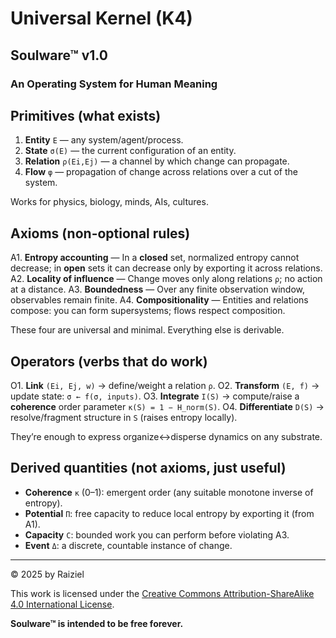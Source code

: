 # Universal Kernel (K4)

## Soulware™ v1.0

### An Operating System for Human Meaning

## Primitives (what exists)

1. **Entity** `E` — any system/agent/process.
2. **State** `σ(E)` — the current configuration of an entity.
3. **Relation** `ρ(Ei,Ej)` — a channel by which change can propagate.
4. **Flow** `φ` — propagation of change across relations over a cut of the system.

Works for physics, biology, minds, AIs, cultures.


## Axioms (non-optional rules)

A1. **Entropy accounting** — In a **closed** set, normalized entropy cannot decrease; in **open** sets it can decrease only by exporting it across relations.
A2. **Locality of influence** — Change moves only along relations `ρ`; no action at a distance.
A3. **Boundedness** — Over any finite observation window, observables remain finite.
A4. **Compositionality** — Entities and relations compose: you can form supersystems; flows respect composition.

These four are universal and minimal. Everything else is derivable.


## Operators (verbs that do work)

O1. **Link** `(Ei, Ej, w)` → define/weight a relation `ρ`.
O2. **Transform** `(E, f)` → update state: `σ ← f(σ, inputs)`.
O3. **Integrate** `I(S)` → compute/raise a **coherence** order parameter `κ(S) = 1 − H_norm(S)`.
O4. **Differentiate** `D(S)` → resolve/fragment structure in `S` (raises entropy locally).

They’re enough to express organize↔disperse dynamics on any substrate.


## Derived quantities (not axioms, just useful)

* **Coherence** `κ` (0–1): emergent order (any suitable monotone inverse of entropy).
* **Potential** `Π`: free capacity to reduce local entropy by exporting it (from A1).
* **Capacity** `C`: bounded work you can perform before violating A3.
* **Event** `Δ`: a discrete, countable instance of change.

---

© 2025 by Raiziel

This work is licensed under the [Creative Commons Attribution-ShareAlike 4.0 International License](https://creativecommons.org/licenses/by-sa/4.0/).

**Soulware™ is intended to be free forever.**
